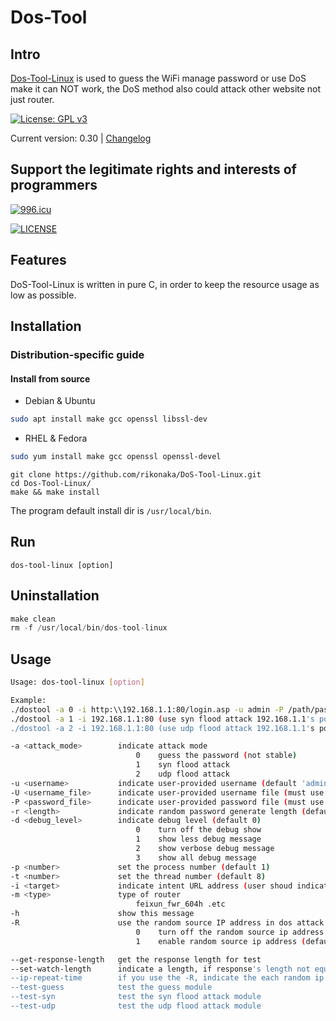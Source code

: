 # Dos-Tool

## Intro

[Dos-Tool-Linux](https://github.com/rikonaka/DoS-Tool-Linux) is used to guess the WiFi manage password or use DoS make it can NOT work, the DoS method also could attack other website not just router.

[![License: GPL v3](https://img.shields.io/badge/License-GPLv3-blue.svg)](https://www.gnu.org/licenses/gpl-3.0)

Current version: 0.30 | [Changelog](CHANGELOG.md)

## Support the legitimate rights and interests of programmers

[![996.icu](https://img.shields.io/badge/link-996.icu-red.svg)](https://996.icu)

[![LICENSE](https://img.shields.io/badge/license-NPL%20(The%20996%20Prohibited%20License)-blue.svg)](https://github.com/996icu/996.ICU/blob/master/LICENSE)

## Features

DoS-Tool-Linux is written in pure C, in order to keep the resource usage as low as possible.

## Installation

### Distribution-specific guide

#### Install from source

- Debian & Ubuntu

```bash
sudo apt install make gcc openssl libssl-dev
```

- RHEL & Fedora

```bash
sudo yum install make gcc openssl openssl-devel
```

```
git clone https://github.com/rikonaka/DoS-Tool-Linux.git
cd Dos-Tool-Linux/
make && make install
```

The program default install dir is `/usr/local/bin`.

## Run

```
dos-tool-linux [option]
```

## Uninstallation

```c
make clean
rm -f /usr/local/bin/dos-tool-linux
```

## Usage

```bash
Usage: dos-tool-linux [option]

Example:
./dostool -a 0 -i http:\\192.168.1.1:80/login.asp -u admin -P /path/password.txt (use username admin and password file to guess)
./dostool -a 1 -i 192.168.1.1:80 (use syn flood attack 192.168.1.1's port 80)
./dostool -a 2 -i 192.168.1.1:80 (use udp flood attack 192.168.1.1's port 80)

-a <attack_mode>        indicate attack mode
                            0    guess the password (not stable)
                            1    syn flood attack
                            2    udp flood attack
-u <username>           indicate user-provided username (default 'admin', must use with -a 0)
-U <username_file>      indicate user-provided username file (must use with -a 0 and -P)
-P <password_file>      indicate user-provided password file (must use with -a 0)
-r <length>             indicate random password generate length (default 8)
-d <debug_level>        indicate debug level (default 0)
                            0    turn off the debug show
                            1    show less debug message
                            2    show verbose debug message
                            3    show all debug message
-p <number>             set the process number (default 1)
-t <number>             set the thread number (default 8)
-i <target>             indicate intent URL address (user shoud indicate the port in thr URL)
-m <type>               type of router
                            feixun_fwr_604h .etc
-h                      show this message
-R                      use the random source IP address in dos attack (can not use in the guess password attack)
                            0    turn off the random source ip address which can protect you true IP in the local net
                            1    enable random source ip address (default)

--get-response-length   get the response length for test
--set-watch-length      indicate a length, if response's length not equal this, return
--ip-repeat-time        if you use the -R, indicate the each random ip repeat send times(default 10240)
--test-guess            test the guess module
--test-syn              test the syn flood attack module
--test-udp              test the udp flood attack module
```
